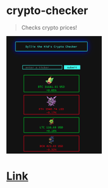 # crypto-checker

> Checks crypto prices!

<img src='./scrn.png' width='250px'>

# [Link](https://dylanwiseman.github.io/crypto-checker/)
